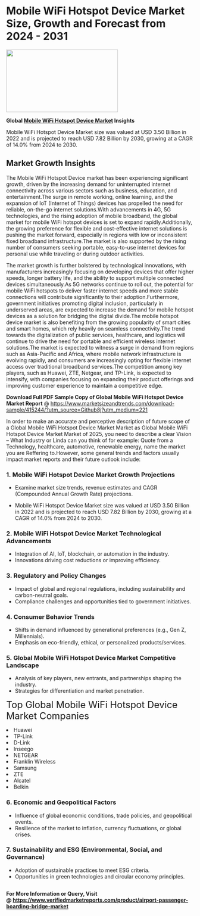 <H1>Mobile WiFi Hotspot Device Market Size, Growth and Forecast from 2024 - 2031</H1><img class="aligncenter size-medium wp-image-584254" src="https://thirdeyenews.in/wp-content/uploads/2024/09/Global-Market-Research-300x168.jpeg" alt="" width="300" height="168" /><p><strong>Global&nbsp;<a href="https://www.marketsizeandtrends.com/download-sample/415244/?utm_source=Github8j?utm_medium=221">Mobile WiFi Hotspot Device Market</a> Insights</strong></p><p>Mobile WiFi Hotspot Device Market size was valued at USD 3.50 Billion in 2022 and is projected to reach USD 7.82 Billion by 2030, growing at a CAGR of 14.0% from 2024 to 2030.</p><p><h2>Market Growth Insights</h2> <p>The Mobile WiFi Hotspot Device market has been experiencing significant growth, driven by the increasing demand for uninterrupted internet connectivity across various sectors such as business, education, and entertainment.The surge in remote working, online learning, and the expansion of IoT (Internet of Things) devices has propelled the need for reliable, on-the-go internet solutions.With advancements in 4G, 5G technologies, and the rising adoption of mobile broadband, the global market for mobile WiFi hotspot devices is set to expand rapidly.Additionally, the growing preference for flexible and cost-effective internet solutions is pushing the market forward, especially in regions with low or inconsistent fixed broadband infrastructure.The market is also supported by the rising number of consumers seeking portable, easy-to-use internet devices for personal use while traveling or during outdoor activities.</p> <p>The market growth is further bolstered by technological innovations, with manufacturers increasingly focusing on developing devices that offer higher speeds, longer battery life, and the ability to support multiple connected devices simultaneously.As 5G networks continue to roll out, the potential for mobile WiFi hotspots to deliver faster internet speeds and more stable connections will contribute significantly to their adoption.Furthermore, government initiatives promoting digital inclusion, particularly in underserved areas, are expected to increase the demand for mobile hotspot devices as a solution for bridging the digital divide.The mobile hotspot device market is also benefiting from the growing popularity of smart cities and smart homes, which rely heavily on seamless connectivity.The trend towards the digitalization of public services, healthcare, and logistics will continue to drive the need for portable and efficient wireless internet solutions.The market is expected to witness a surge in demand from regions such as Asia-Pacific and Africa, where mobile network infrastructure is evolving rapidly, and consumers are increasingly opting for flexible internet access over traditional broadband services.The competition among key players, such as Huawei, ZTE, Netgear, and TP-Link, is expected to intensify, with companies focusing on expanding their product offerings and improving customer experience to maintain a competitive edge.</p><p><span class=""><strong>Download Full PDF Sample Copy of Global Mobile WiFi Hotspot Device Market Report</strong> @ <a href="https://www.marketsizeandtrends.com/download-sample/415244/?utm_source=Github8j?utm_medium=221" target="_blank">https://www.marketsizeandtrends.com/download-sample/415244/?utm_source=Github8j?utm_medium=221</a></span></p><p>In order to make an accurate and perceptive description of future scope of a Global&nbsp;Mobile WiFi Hotspot Device Market Market as Global&nbsp;Mobile WiFi Hotspot Device Market Market of 2025, you need to describe a clear Vision &ndash; What Industry or Linda can you think of for example: Quote from a Technology, healthcare, automotive, renewable energy, name the market you are Reffering to.However, some general trends and factors usually impact market reports and their future outlook include:</p><h3>1.&nbsp;<strong>Mobile WiFi Hotspot Device Market Growth Projections</strong></h3><ul><li>Examine market size trends, revenue estimates and CAGR (Compounded Annual Growth Rate) projections.</li><li><p>Mobile WiFi Hotspot Device Market size was valued at USD 3.50 Billion in 2022 and is projected to reach USD 7.82 Billion by 2030, growing at a CAGR of 14.0% from 2024 to 2030.</p></li></ul><h3>2.&nbsp;<strong>Mobile WiFi Hotspot Device Market Technological Advancements</strong></h3><ul><li>Integration of AI, IoT, blockchain, or automation in the industry.</li><li>Innovations driving cost reductions or improving efficiency.</li></ul><h3>3.&nbsp;<strong>Regulatory and Policy Changes</strong></h3><ul><li>Impact of global and regional regulations, including sustainability and carbon-neutral goals.</li><li>Compliance challenges and opportunities tied to government initiatives.</li></ul><h3>4.&nbsp;<strong>Consumer Behavior Trends</strong></h3><ul><li>Shifts in demand influenced by generational preferences (e.g., Gen Z, Millennials).</li><li>Emphasis on eco-friendly, ethical, or personalized products/services.</li></ul><h3>5.&nbsp;<strong>Global Mobile WiFi Hotspot Device Market Competitive Landscape</strong></h3><ul><li>Analysis of key players, new entrants, and partnerships shaping the industry.</li><li>Strategies for differentiation and market penetration.</li></ul><p data-pm-slice="1 1 []"><span style="color: inherit; font-family: inherit; font-size: 25px;">Top Global Mobile WiFi Hotspot Device Market Companies</span></p><div class="" data-test-id=""><p><li>Huawei</li><li> TP-Link</li><li> D-Link</li><li> Inseego</li><li> NETGEAR</li><li> Franklin Wireless</li><li> Samsung</li><li> ZTE</li><li> Alcatel</li><li> Belkin</li></p></div><h3>6.&nbsp;<strong>Economic and Geopolitical Factors</strong></h3><ul><li>Influence of global economic conditions, trade policies, and geopolitical events.</li><li>Resilience of the market to inflation, currency fluctuations, or global crises.</li></ul><h3>7.&nbsp;<strong>Sustainability and ESG (Environmental, Social, and Governance)</strong></h3><ul><li>Adoption of sustainable practices to meet ESG criteria.</li><li>Opportunities in green technologies and circular economy principles.</li></ul><h2><strong style="font-size: 14px;">For More Information or Query, Visit @&nbsp;</strong><a style="background-color: #ffffff; font-size: 14px;" href="https://www.marketsizeandtrends.com/report/mobile-wifi-hotspot-device-market/" target="_blank">https://www.verifiedmarketreports.com/product/airport-passenger-boarding-bridge-market</a></h2>